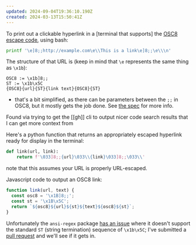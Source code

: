 ```yaml
---
updated: 2024-09-04T19:36:10.190Z
created: 2024-03-13T15:50:41Z
---
```

To print out a clickable hyperlink in a [terminal that supports] the [OSC8 escape code](https://gist.github.com/egmontkob/eb114294efbcd5adb1944c9f3cb5feda), using bash:

```bash
printf '\e]8;;http://example.com\e\\This is a link\e]8;;\e\\\n'
```

The structure of that URL is (keep in mind that `\e` represents the same thing as `\x1b`):

```
OSC8 := \x1b]8;;
ST := \x1b\x5C
{OSC8}{url}{ST}{link text}{OSC8}{ST}
```

- that's a bit simplified, as there can be parameters between the `;;` in OSC8, but it mostly gets the job done. See [the spec](https://gist.github.com/egmontkob/eb114294efbcd5adb1944c9f3cb5feda) for more info.

Found via trying to get the [[gh]] cli to output nicer code search results that I can get more context from

Here's a python function that returns an appropriately escaped hyperlink ready for display in the terminal:

```python
def link(url, link):
    return f'\033]8;;{url}\033\\{link}\033]8;;\033\\'
```

note that this assumes your URL is properly URL-escaped.

Javascript code to output an OSC8 link:

```javascript
function link(url, text) {
  const osc8 = '\x1B]8;;';
  const st = '\x1B\x5C';
  return `${osc8}${url}${st}${text}${osc8}${st}`;
}
```

Unfortunately the `ansi-regex` package [has an issue](https://github.com/chalk/ansi-regex/issues/56) where it doesn't support the standard `ST` (string termination) sequence of `\x1b\x5C`; I've submitted a [pull request](https://github.com/chalk/ansi-regex/pull/58) and we'll see if it gets in.
